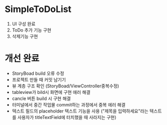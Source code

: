 # SimpleToDoList

1. UI 구성 완료 
2. ToDo  추가 기능 구현 
3. 삭제기능 구현

# 개선 완료
- StoryBoad build 오류 수정
- 프로젝트 만들 때 커밋 남기기 
- 뷰 계층 구조 확인 (StoryBoad/ViewController중복수정)
- tableview가 bild시 화면에 구현 애러 해결
- cancle 버튼 build 시 구현 해결
- 터미널에서 중간 작업물 commit하는 과정에서 중복 에러 해결
- 텍스트 필드의 placeholder 텍스트 기능을 사용 ("제목을 입력하세요"라는 텍스트를 사용자가 titleTextField에 터치했을 때 사라지는 구현) 

  
